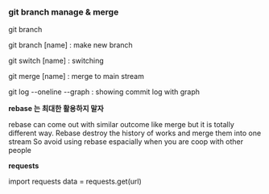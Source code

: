 ### git branch manage & merge

git branch

git branch [name] : make new branch

git switch [name] : switching

git merge [name] : merge to main stream

git log --oneline --graph : showing commit log with graph

**rebase 는 최대한 활용하지 말자**

rebase can come out with similar outcome like merge but it is totally different way. 
Rebase destroy the history of works and merge them into one stream
So avoid using rebase espacially when you are coop with other people

**requests**

import requests
data = requests.get(url)
